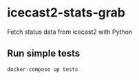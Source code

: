# icecast2-stats-grab

Fetch status data from icecast2 with Python

## Run simple tests

```bash
docker-compose up tests
```